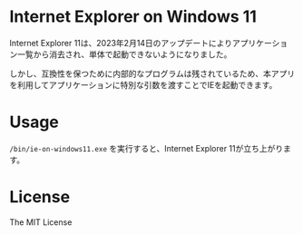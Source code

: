 # Internet Explorer on Windows 11

Internet Explorer 11は、2023年2月14日のアップデートによりアプリケーション一覧から消去され、単体で起動できないようになりました。

しかし、互換性を保つために内部的なプログラムは残されているため、本アプリを利用してアプリケーションに特別な引数を渡すことでIEを起動できます。

# Usage

`/bin/ie-on-windows11.exe` を実行すると、Internet Explorer 11が立ち上がります。

# License

The MIT License
